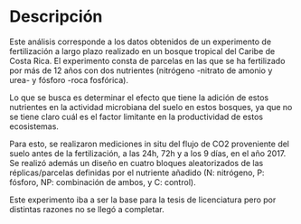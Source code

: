 # Descripción

Este análisis corresponde a los datos obtenidos de un experimento de fertilización a largo plazo realizado en un bosque tropical del Caribe de Costa Rica.
El experimento consta de parcelas en las que se ha fertilizado por más de 12 años con dos nutrientes (nitrógeno -nitrato de amonio y urea- y fósforo -roca fosfórica).

Lo que se busca es determinar el efecto que tiene la adición de estos nutrientes en la actividad microbiana del suelo en estos bosques, ya que no se tiene claro cuál es el factor limitante en la productividad de estos ecosistemas.

Para esto, se realizaron mediciones in situ del flujo de CO2 proveniente del suelo antes de la fertilización, a las 24h, 72h y a los 9 días, en el año 2017. Se realizó además un diseño en cuatro bloques aleatorizados de las réplicas/parcelas definidas por el nutriente añadido (N: nitrógeno, P: fósforo, NP: combinación de ambos, y C: control).

Este experimento iba a ser la base para la tesis de licenciatura pero por distintas razones no se llegó a completar.
